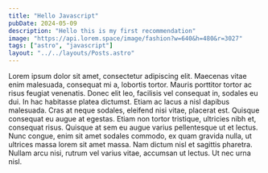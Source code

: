 ```yaml
---
title: "Hello Javascript"
pubDate: 2024-05-09
description: "Hello this is my first recommendation"
image: "https://api.lorem.space/image/fashion?w=640&h=480&r=3027"
tags: ["astro", "javascript"]
layout: "../../layouts/Posts.astro"
---
```


Lorem ipsum dolor sit amet, consectetur adipiscing elit. Maecenas vitae enim malesuada, consequat mi a, lobortis tortor. Mauris porttitor tortor ac risus feugiat venenatis. Donec elit leo, facilisis vel consequat in, sodales eu dui. In hac habitasse platea dictumst. Etiam ac lacus a nisl dapibus malesuada. Cras at neque sodales, eleifend nisi vitae, placerat est. Quisque consequat eu augue at egestas. Etiam non tortor tristique, ultricies nibh et, consequat risus. Quisque at sem eu augue varius pellentesque ut et lectus. Nunc congue, enim sit amet sodales commodo, ex quam gravida nulla, ut ultrices massa lorem sit amet massa. Nam dictum nisl et sagittis pharetra. Nullam arcu nisi, rutrum vel varius vitae, accumsan ut lectus. Ut nec urna nisl.
